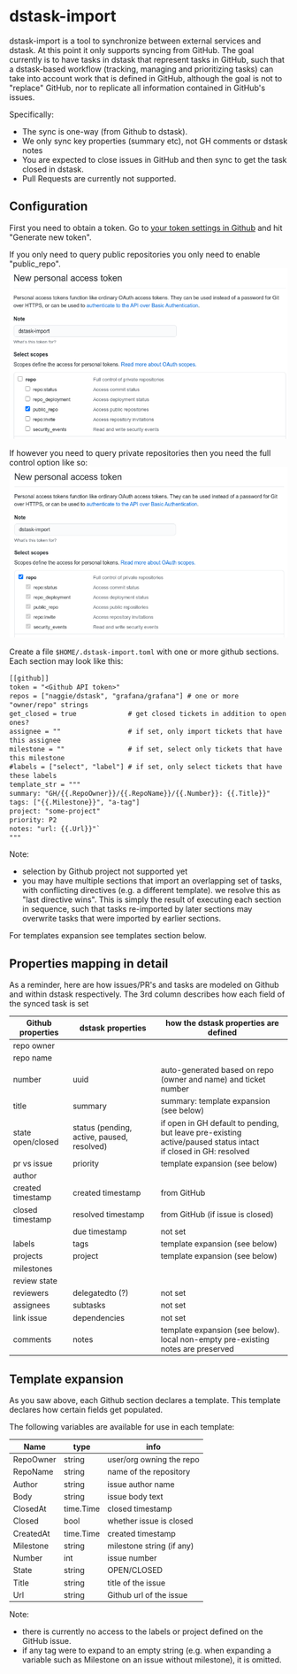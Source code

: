 # dstask-import

dstask-import is a tool to synchronize between external services and dstask.
At this point it only supports syncing from GitHub.
The goal currently is to have tasks in dstask that represent tasks in GitHub,
such that a dstask-based workflow (tracking, managing and prioritizing tasks)
can take into account work that is defined in GitHub, although the goal is not to "replace" GitHub,
nor to replicate all information contained in GitHub's issues.

Specifically:

* The sync is one-way (from Github to dstask).
* We only sync key properties (summary etc), not GH comments or dstask notes
* You are expected to close issues in GitHub and then sync to get the task closed in dstask.
* Pull Requests are currently not supported.

## Configuration

First you need to obtain a token. Go to [your token settings in Github](https://github.com/settings/tokens) and hit "Generate new token".

If you only need to query public repositories you only need to enable "public_repo".
![Github token public only](../etc/dstask-import-token-public.png "Github token for public repos")

If however you need to query private repositories then you need the full control option like so:
![Github token for private repos](../etc/dstask-import-token-private.png "Github token for private repos")


Create a file `$HOME/.dstask-import.toml` with one or more github sections.
Each section may look like this:

```
[[github]]
token = "<Github API token>"
repos = ["naggie/dstask", "grafana/grafana"] # one or more "owner/repo" strings
get_closed = true             # get closed tickets in addition to open ones?
assignee = ""                 # if set, only import tickets that have this assignee
milestone = ""                # if set, select only tickets that have this milestone
#labels = ["select", "label"] # if set, only select tickets that have these labels
template_str = """
summary: "GH/{{.RepoOwner}}/{{.RepoName}}/{{.Number}}: {{.Title}}"
tags: ["{{.Milestone}}", "a-tag"]
project: "some-project"
priority: P2
notes: "url: {{.Url}}"`
"""
```

Note:

* selection by Github project not supported yet
* you may have multiple sections that import an overlapping set of tasks, with conflicting directives (e.g. a different template).
  we resolve this as "last directive wins". This is simply the result of executing each section in sequence,
  such that tasks re-imported by later sections may overwrite tasks that were imported by earlier sections.

For templates expansion see templates section below.


## Properties mapping in detail

As a reminder, here are how issues/PR's and tasks are modeled on Github and within dstask respectively.
The 3rd column describes how each field of the synced task is set

| Github properties | dstask properties                          | how the dstask properties are defined                          |
|-------------------|--------------------------------------------|----------------------------------------------------------------|
| repo owner        |                                            |                                                                |
| repo name         |                                            |                                                                |
| number            | uuid                                       | auto-generated based on repo (owner and name) and ticket number|
| title             | summary                                    | summary: template expansion (see below)                        |
| state open/closed | status (pending, active, paused, resolved) | if open in GH default to pending, but leave pre-existing active/paused status intact<br/>if closed in GH: resolved |
| pr vs issue       | priority                                   | template expansion (see below)                                 | 
| author            |                                            |                                                                |
| created timestamp | created timestamp                          | from GitHub                                                    |
| closed timestamp  | resolved timestamp                         | from GitHub (if issue is closed)                               |
|                   | due timestamp                              | not set                                                        | 
| labels            | tags                                       | template expansion (see below)                                 |
| projects          | project                                    | template expansion (see below)                                 |
| milestones        |                                            |                                                                |
| review state      |                                            |                                                                |
| reviewers         | delegatedto (?)                            | not set                                                        |
| assignees         | subtasks                                   | not set                                                        |
| link issue        | dependencies                               | not set                                                        |
| comments          | notes                                      | template expansion (see below). local non-empty pre-existing notes are preserved               |


## Template expansion

As you saw above, each Github section declares a template.
This template declares how certain fields get populated.

The following variables are available for use in each template:

| Name      | type      | info                       |
|-----------|-----------|----------------------------|
| RepoOwner | string    | user/org owning the repo   |
| RepoName  | string    | name of the repository     |
| Author    | string    | issue author name          |
| Body      | string    | issue body text            |
| ClosedAt  | time.Time | closed timestamp           |
| Closed    | bool      | whether issue is closed    |
| CreatedAt | time.Time | created timestamp          |
| Milestone | string    | milestone string (if any)  |
| Number    | int       | issue number               |
| State     | string    | OPEN/CLOSED                |
| Title     | string    | title of the issue         |
| Url       | string    | Github url of the issue    |

Note:

* there is currently no access to the labels or project defined on the GitHub issue.
* if any tag were to expand to an empty string (e.g. when expanding a variable such as Milestone on an issue without milestone), it is omitted.
